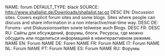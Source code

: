 NAME:   forum
DEFAULT_TYPE: black
SOURCE: http://www.shallalist.de/Downloads/shallalist.tar.gz
DESC EN: Discussion sites. Covers explicit forum sites and some blogs. Sites where people can discuss and share information in a non interactive/real-time way.
DESC DE: Forums- und Diskussionsseiten sowie teilweise auch Blogs. 
DESC FR:
DESC RU: Сайты для обсуждений, форумы, блоги. Ресурсы, где можно обсудить или поделиться информацией в неинтерактивном режиме.
NAME EN: Forum
NAME DE: Foren
NAME FR: Forum
NAME IT: Forum
NAME NL: Forum
NAME PT: Forum
NAME ES: Forum
NAME RU: Форумы

